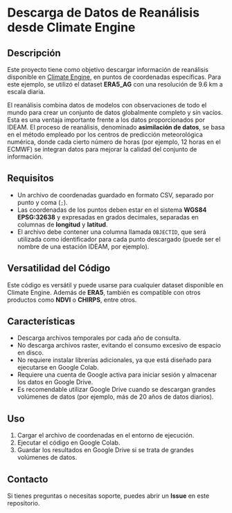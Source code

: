 # Descarga de Datos de Reanálisis desde Climate Engine

## Descripción
Este proyecto tiene como objetivo descargar información de reanálisis disponible en [Climate Engine](https://app.climateengine.org/climateEngine), en puntos de coordenadas específicas. Para este ejemplo, se utilizó el dataset **ERA5_AG** con una resolución de 9.6 km a escala diaria.

El reanálisis combina datos de modelos con observaciones de todo el mundo para crear un conjunto de datos globalmente completo y sin vacíos. Esta es una ventaja importante frente a los datos proporcionados por IDEAM. El proceso de reanálisis, denominado **asimilación de datos**, se basa en el método empleado por los centros de predicción meteorológica numérica, donde cada cierto número de horas (por ejemplo, 12 horas en el ECMWF) se integran datos para mejorar la calidad del conjunto de información.

## Requisitos
- Un archivo de coordenadas guardado en formato CSV, separado por punto y coma (`;`).
- Las coordenadas de los puntos deben estar en el sistema **WGS84 EPSG:32638** y expresadas en grados decimales, separadas en columnas de **longitud** y **latitud**.
- El archivo debe contener una columna llamada `OBJECTID`, que será utilizada como identificador para cada punto descargado (puede ser el nombre de una estación IDEAM, por ejemplo).

## Versatilidad del Código
Este código es versátil y puede usarse para cualquier dataset disponible en Climate Engine. Además de **ERA5**, también es compatible con otros productos como **NDVI** o **CHIRPS**, entre otros.

## Características
- Descarga archivos temporales por cada año de consulta.
- No descarga archivos raster, evitando el consumo excesivo de espacio en disco.
- No requiere instalar librerías adicionales, ya que está diseñado para ejecutarse en Google Colab.
- Requiere una cuenta de Google activa para iniciar sesión y almacenar los datos en Google Drive.
- Es recomendable utilizar Google Drive cuando se descargan grandes volúmenes de datos (por ejemplo, más de 20 años de datos diarios).

## Uso
1. Cargar el archivo de coordenadas en el entorno de ejecución.
2. Ejecutar el código en Google Colab.
3. Guardar los resultados en Google Drive si se trata de grandes volúmenes de datos.

## Contacto
Si tienes preguntas o necesitas soporte, puedes abrir un **Issue** en este repositorio.

